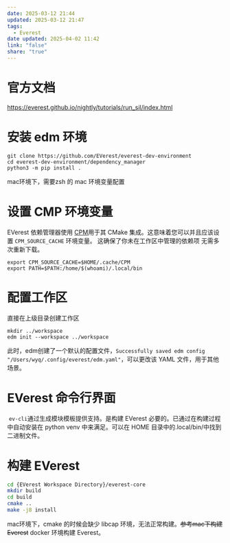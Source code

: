 ```yaml
---
date: 2025-03-12 21:44
updated: 2025-03-12 21:47
tags:
  - Everest
date updated: 2025-04-02 11:42
link: "false"
share: "true"
---
```


# 官方文档

<https://everest.github.io/nightly/tutorials/run_sil/index.html>

# 安装 edm 环境

```shell
git clone https://github.com/EVerest/everest-dev-environment
cd everest-dev-environment/dependency_manager
python3 -m pip install .
```

mac环境下，需要zsh 的 mac 环境变量配置

# 设置 CMP 环境变量

EVerest 依赖管理器使用 [CPM](https://github.com/cpm-cmake/CPM.cmake)用于其 CMake 集成。这意味着您可以并且应该设置 `CPM_SOURCE_CACHE` 环境变量。 这确保了你未在工作区中管理的依赖项 无需多次重新下载。

```shell
export CPM_SOURCE_CACHE=$HOME/.cache/CPM
export PATH=$PATH:/home/$(whoami)/.local/bin
```

# 配置工作区

直接在上级目录创建工作区

```shell
mkdir ../workspace
edm init --workspace ../workspace
```

此时，edm创建了一个默认的配置文件，`Successfully saved edm config "/Users/wyq/.config/everest/edm.yaml"`，可以更改该 YAML 文件，用于其他场景。

# EVerest 命令行界面

 `ev-cli`通过生成模块模板提供支持。是构建 EVerest 必要的。已通过在构建过程中自动安装在 python venv 中来满足。可以在 HOME 目录中的.local/bin/中找到二进制文件。

# 构建 EVerest

```sh
cd {EVerest Workspace Directory}/everest-core
mkdir build
cd build
cmake ..
make -j8 install
```

mac环境下，cmake 的时候会缺少 libcap 环境，无法正常构建。~~参考mac下构建 Everest~~      docker 环境构建 Everest。

